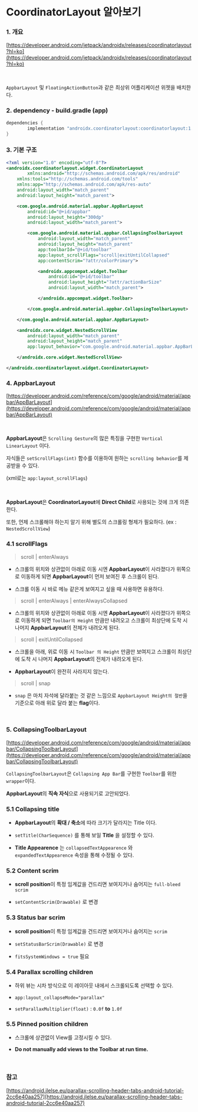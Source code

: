 # CoordinatorLayout 알아보기

### 1. 개요

[https://developer.android.com/jetpack/androidx/releases/coordinatorlayout?hl=ko](https://developer.android.com/jetpack/androidx/releases/coordinatorlayout?hl=ko)

</br>

`AppbarLayout` 및 `FloatingActionButton`과 같은 최상위 어플리케이션 위젯을 배치한다.

### 2. dependency - build.gradle (app)

```kotlin
dependencies {
		implementation "androidx.coordinatorlayout:coordinatorlayout:1.1.0"
}
```

### 3. 기본 구조

```xml
<?xml version="1.0" encoding="utf-8"?>
<androidx.coordinatorlayout.widget.CoordinatorLayout 
		xmlns:android="http://schemas.android.com/apk/res/android"
    xmlns:tools="http://schemas.android.com/tools"
    xmlns:app="http://schemas.android.com/apk/res-auto"
    android:layout_width="match_parent"
    android:layout_height="match_parent">

    <com.google.android.material.appbar.AppBarLayout
        android:id="@+id/appbar"
        android:layout_height="300dp"
        android:layout_width="match_parent">

        <com.google.android.material.appbar.CollapsingToolbarLayout
            android:layout_width="match_parent"
            android:layout_height="match_parent"
            app:toolbarId="@+id/toolbar"
            app:layout_scrollFlags="scroll|exitUntilCollapsed"
            app:contentScrim="?attr/colorPrimary">

            <androidx.appcompat.widget.Toolbar
                android:id="@+id/toolbar"
                android:layout_height="?attr/actionBarSize"
                android:layout_width="match_parent">

            </androidx.appcompat.widget.Toolbar>

        </com.google.android.material.appbar.CollapsingToolbarLayout>

    </com.google.android.material.appbar.AppBarLayout>

    <androidx.core.widget.NestedScrollView
        android:layout_width="match_parent"
        android:layout_height="match_parent"
        app:layout_behavior="com.google.android.material.appbar.AppBarLayout$ScrollingViewBehavior">

    </androidx.core.widget.NestedScrollView>

</androidx.coordinatorlayout.widget.CoordinatorLayout>
```

### 4. AppbarLayout

[https://developer.android.com/reference/com/google/android/material/appbar/AppBarLayout](https://developer.android.com/reference/com/google/android/material/appbar/AppBarLayout)

</br>

**AppbarLayout**은 `Scrolling Gesture`의 많은 특징을 구현한  `Vertical LinearLayout` 이다.

자식들은 `setScrollFlags(int)` 함수를 이용하여 원하는 `scrolling behavior`를 제공받을 수 있다.

(xml로는 `app:layout_scrollFlags`)

</br>

**AppbarLayout**은 **CoordinatorLayout**에 **Direct Child**로 사용되는 것에 크게 의존한다.

또한, 언제 스크롤해야 하는지 알기 위해 별도의 스크롤링 형제가 필요하다. (ex : `NestedScrollView`)

### 4.1 scrollFlags

> scroll | enterAlways

- 스크롤의 위치와 상관없이 아래로 이동 시엔 **AppbarLayout**이 사라졌다가 위쪽으로 이동하게 되면 **AppbarLayout**이 먼저 보여진 후 스크롤이 된다.

- 스크롤 이동 시 바로 메뉴 같은게 보여지고 싶을 때 사용하면 유용하다.

> scroll | enterAlways | enterAlwaysCollapsed

- 스크롤의 위치와 상관없이 아래로 이동 시엔 **AppbarLayout**이 사라졌다가 위쪽으로 이동하게 되면 `Toolbar의 Height` 만큼만 내려오고 스크롤이 최상단에 도착 시 나머지 **AppbarLayout**의 전체가 내려오게 된다.

> scroll | exitUntilCollapsed

- 스크롤을 아래, 위로 이동 시 `Toolbar 의 Height` 만큼만 보여지고 스크롤이 최상단에 도착 시 나머지 **AppbarLayout**의 전체가 내려오게 된다.

- **AppbarLayout**이 완전히 사라지지 않는다.

> scroll | snap

- `snap` 은 마치 자석에 달라붙는 것 같은 느낌으로 `AppbarLayout Height의 절반`을 기준으로 아래 위로 달라 붙는 **flag**이다.

</br>

### 5. CollapsingToolbarLayout

[https://developer.android.com/reference/com/google/android/material/appbar/CollapsingToolbarLayout](https://developer.android.com/reference/com/google/android/material/appbar/CollapsingToolbarLayout)

`CollapsingToolbarLayout`은 `Collapsing App Bar`를 구현한 `Toolbar`를 위한 `wrapper`이다.

**AppbarLayout**의 **직속 자식**으로 사용되기로 고안되었다.

### 5.1 Collapsing title

- **AppbarLayout**의 **확대 / 축소**에 따라 크기가 달라지는 Title 이다.

- `setTitle(CharSequence)` 를 통해 보일 **Title** 을 설정할 수 있다.

- **Title Appearence** 는 `collapsedTextAppearence` 와 `expandedTextAppearence` 속성을 통해 수정될 수 있다.

### 5.2 Content scrim

- **scroll position**이 특정 임계값을 건드리면 보여지거나 숨어지는 `full-bleed scrim`

- `setContentScrim(Drawable)` 로 변경

### 5.3 Status bar scrim

- **scroll position**이 특정 임계값을 건드리면 보여지거나 숨어지는 `scrim`

- `setStatusBarScrim(Drawable)` 로 변경

- `fitsSystemWindows = true` 필요

### 5.4 Parallax scrolling children

- 하위 뷰는 시차 방식으로 이 레이아웃 내에서 스크롤되도록 선택할 수 있다.

- `app:layout_collapseMode="parallax"`

- `setParallaxMultiplier(float)` : `0.0f` **to** `1.0f`

### 5.5 Pinned position children

- 스크롤에 상관없이 View를 고정시킬 수 있다.

- **Do not manually add views to the Toolbar at run time.**

</br>

### 참고

[https://android.jlelse.eu/parallax-scrolling-header-tabs-android-tutorial-2cc6e40aa257](https://android.jlelse.eu/parallax-scrolling-header-tabs-android-tutorial-2cc6e40aa257)
